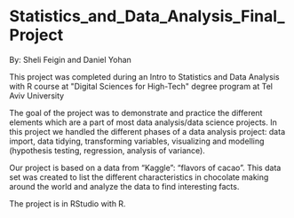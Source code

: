 # Statistics_and_Data_Analysis_Final_Project
By: Sheli Feigin and Daniel Yohan

This project was completed during an Intro to Statistics and Data Analysis with R course at "Digital Sciences for High-Tech" degree program at Tel Aviv University

The goal of the project was to demonstrate and practice the different elements which are a part of most data analysis/data science projects.
In this project we handled the different phases of a data analysis project: data import, data tidying, transforming variables, visualizing and modelling (hypothesis testing, regression, analysis of variance).

Our project is based on a data from “Kaggle”: “flavors of cacao”. This data set was created to list the different characteristics in chocolate making around the world and analyze the data to find interesting facts. 

The project is in RStudio with R.

